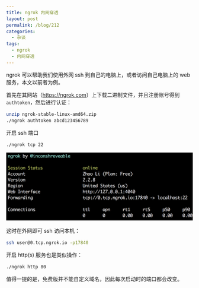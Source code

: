 ```yaml
---
title: ngrok 内网穿透
layout: post
permalink: /blog/212
categories:
  - 杂谈
tags:
  - ngrok
  - 内网穿透
---
```


ngrok 可以帮助我们使用外网 ssh 到自己的电脑上，或者访问自己电脑上的 web 服务，本文以前者为例。

首先在其网站（<https://ngrok.com>）上下载二进制文件，并且注册账号得到 `authtoken`，然后进行认证：

```bash
unzip ngrok-stable-linux-amd64.zip
./ngrok authtoken abcd123456789
```

开启 ssh 端口

```bash
./ngrok tcp 22
```

![](../img/212_ngrok.png)

这时在外网即可 ssh 访问本机：

```bash
ssh user@0.tcp.ngrok.io -p17840
```

开启 http(s) 服务也是类似操作：

```bash
./ngrok http 80
```

值得一提的是，免费版并不能自定义域名，因此每次启动时的端口都会改变。
